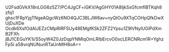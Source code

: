 U2FsdGVkX18nLGG6z5Z7/PC4JgCF+iGKV/AgGHY01A8IjkSxGfcmfIBTKqh8zfq1
ghsc1FRpYjgTNgeAQgcWz6NO4QJC3BLJW6av+nyQtOu9XTqCOHpQfkDwXUjDuXDe
Ocdk6XsfOdAlJEZzCMpRIRFSUy48EMgfKSk2ZFZ2Ypsu1Z9lVNylUGiPdXmB2FXh
jBJ1CEGuYK1i/S5oyW4Z0JzDqpYNMlqOmLRIbErcvO0xcLERCNRcm1R+YghzFp5i
a58vrqNUNunRTaUnMlH8oA==
